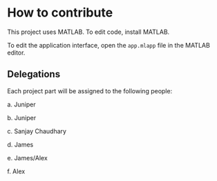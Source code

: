 # How to contribute

This project uses MATLAB. To edit code, install MATLAB.

To edit the application interface, open the `app.mlapp` file in the MATLAB editor.

## Delegations

Each project part will be assigned to the following people:

a. Juniper

b. Juniper

c. Sanjay Chaudhary

d. James

e. James/Alex

f. Alex
